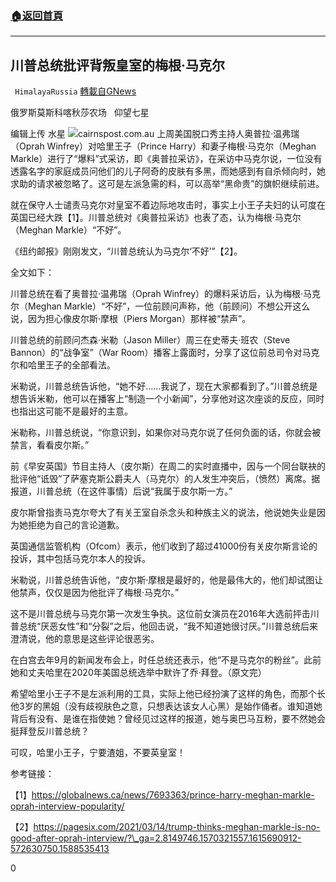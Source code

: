 ###  [:house:返回首頁](https://github.com/ourhimalayas/txt)
---

## 川普总统批评背叛皇室的梅根·马克尔
` HimalayaRussia` [轉載自GNews](https://gnews.org/zh-hans/976633/)

俄罗斯莫斯科喀秋莎农场   仰望七星

编辑上传 水星
![]()![](https://gnews.org/wp-content/uploads/2021/03/M-16.jpg)cairnspost.com.au
上周美国脱口秀主持人奥普拉·温弗瑞（Oprah Winfrey）对哈里王子（Prince Harry）和妻子梅根·马克尔（Meghan Markle）进行了“爆料”式采访，即《奥普拉采访》，在采访中马克尔说，一位没有透露名字的家庭成员问他们的儿子阿奇的皮肤有多黑，而她感到有自杀倾向时，她求助的请求被忽略了。这可是左派急需的料，可以高举“黑命贵”的旗帜继续前进。

就在保守人士谴责马克尔对皇室不着边际地攻击时，事实上小王子夫妇的认可度在英国已经大跌【1】。川普总统对《奥普拉采访》也表了态，认为梅根·马克尔（Meghan Markle）“不好”。

《纽约邮报》刚刚发文，“川普总统认为马克尔‘不好’”【2】。

全文如下：

川普总统在看了奥普拉·温弗瑞（Oprah Winfrey）的爆料采访后，认为梅根·马克尔（Meghan Markle）“不好”，一位前顾问声称，他（前顾问）不想公开这么说，因为担心像皮尔斯·摩根（Piers Morgan）那样被“禁声”。

川普总统的前顾问杰森·米勒（Jason Miller）周三在史蒂夫·班农（Steve Bannon）的“战争室”（War Room）播客上露面时，分享了这位前总司令对马克尔和哈里王子的全部看法。

米勒说，川普总统告诉他，“她不好……我说了，现在大家都看到了。”川普总统是想告诉米勒，他可以在播客上“制造一个小新闻”，分享他对这次座谈的反应，同时也指出这可能不是最好的主意。

米勒称，川普总统说，“你意识到，如果你对马克尔说了任何负面的话，你就会被禁言，看看皮尔斯。”

前《早安英国》节目主持人（皮尔斯）在周二的实时直播中，因与一个同台联袂的批评他“诋毁”了萨塞克斯公爵夫人（马克尔）的人发生冲突后，（愤然）离席。据报道，川普总统（在这件事情）后说“我属于皮尔斯一方。”

皮尔斯曾指责马克尔夸大了有关王室自杀念头和种族主义的说法，他说她失业是因为她拒绝为自己的言论道歉。

英国通信监管机构（Ofcom）表示，他们收到了超过41000份有关皮尔斯言论的投诉，其中包括马克尔本人的投诉。

米勒说，川普总统告诉他，“皮尔斯·摩根是最好的，他是最伟大的，他们却试图让他禁声，仅仅是因为他批评了梅根·马克尔。”

这不是川普总统与马克尔第一次发生争执。这位前女演员在2016年大选前抨击川普总统“厌恶女性”和“分裂”之后，他回击说，“我不知道她很讨厌。”川普总统后来澄清说，他的意思是这些评论很恶劣。

在白宫去年9月的新闻发布会上，时任总统还表示，他“不是马克尔的粉丝”。此前她和丈夫哈里在2020年美国总统选举中默许了乔·拜登。（原文完）

希望哈里小王子不是左派利用的工具，实际上他已经扮演了这样的角色，而那个长他3岁的黑姐（没有歧视肤色之意，只想表达该女人心黑）是始作俑者。谁知道她背后有没有、是谁在指使她？曾经见过这样的报道，她与奥巴马互粉，要不然她会挺拜登反川普总统？

可叹，哈里小王子，宁要渣姐，不要英皇室！

参考链接：

【1】https://globalnews.ca/news/7693363/prince-harry-meghan-markle-oprah-interview-popularity/

【2】https://pagesix.com/2021/03/14/trump-thinks-meghan-markle-is-no-good-after-oprah-interview/?\_ga=2.8149746.1570321557.1615690912-572630750.1588535413

0
